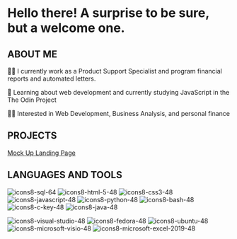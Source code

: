 # Hello there! A surprise to be sure, but a welcome one.

## ABOUT ME

:man_technologist: I currently work as a Product Support Specialist and program financial reports and automated letters.

:monocle_face: Learning about web development and currently studying JavaScript in the The Odin Project

:surfing_man: Interested in Web Development, Business Analysis, and personal finance


## PROJECTS
[Mock Up Landing Page](https://jlsolito.github.io/TOP-LandingPage/)


## LANGUAGES AND TOOLS
![icons8-sql-64](https://user-images.githubusercontent.com/36279354/180920289-bd994f34-5180-44f4-9ce3-be907dff0e4c.png)
![icons8-html-5-48](https://user-images.githubusercontent.com/36279354/180919936-d8a0f580-7d01-4b40-a982-deb88a65b3c4.png)
![icons8-css3-48](https://user-images.githubusercontent.com/36279354/180919947-9c4f1318-3b46-4417-9282-d1fac701742a.png)
![icons8-javascript-48](https://user-images.githubusercontent.com/36279354/180919584-1b8c101c-9759-4d9c-a494-ba9e4086f617.png)
![icons8-python-48](https://user-images.githubusercontent.com/36279354/180920303-bfcaa75a-5d9c-40cb-9f8e-cbc3a82444cc.png)
![icons8-bash-48](https://user-images.githubusercontent.com/36279354/180921198-9a09cc6b-10a0-4a1c-b0af-f630268846a7.png)
![icons8-c-key-48](https://user-images.githubusercontent.com/36279354/180921323-44cb8c9a-4159-42c7-804c-2bc5bc71f6da.png)
![icons8-java-48](https://user-images.githubusercontent.com/36279354/180921206-4dfd3932-ab05-4284-a120-42f634802220.png)

![icons8-visual-studio-48](https://user-images.githubusercontent.com/36279354/180921581-bb9b2592-f96d-4a13-adce-d61b2e952e66.png)
![icons8-fedora-48](https://user-images.githubusercontent.com/36279354/180921181-5e11d73b-8851-446f-90f9-38eddb5452a8.png)
![icons8-ubuntu-48](https://user-images.githubusercontent.com/36279354/180921186-c7abb374-d297-4201-9d30-64bd63cd3e8a.png)
![icons8-microsoft-visio-48](https://user-images.githubusercontent.com/36279354/180920488-b347c620-5aa7-476c-9159-ad2d82aec1c5.png)
![icons8-microsoft-excel-2019-48](https://user-images.githubusercontent.com/36279354/180920492-855b87b5-7173-434a-8f9c-e118510664ca.png)

